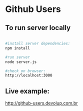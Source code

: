 # Github Users


## To run server locally
```bash

#install server dependencies:
npm install

#run server
node server.js

#check on browser:
http://localhost:3000

```

## Live example:
http://github-users.devolup.com.br
